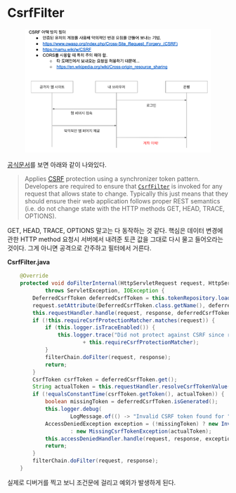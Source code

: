 # CsrfFilter

<figure><img src="../../.gitbook/assets/image (45).png" alt=""><figcaption></figcaption></figure>

[공식문서](https://docs.spring.io/spring-security/site/docs/current/api/org/springframework/security/web/csrf/CsrfFilter.html)를 보면 아래와 같이 나와있다.

> Applies [CSRF](https://www.owasp.org/index.php/Cross-Site\_Request\_Forgery\_\(CSRF\)) protection using a synchronizer token pattern. Developers are required to ensure that [`CsrfFilter`](https://docs.spring.io/spring-security/site/docs/current/api/org/springframework/security/web/csrf/CsrfFilter.html) is invoked for any request that allows state to change. Typically this just means that they should ensure their web application follows proper REST semantics (i.e. do not change state with the HTTP methods GET, HEAD, TRACE, OPTIONS).

GET, HEAD, TRACE, OPTIONS 말고는 다 동작하는 것 같다. 핵심은 데이터 변경에 관한 HTTP method 요청시 서버에서 내려준 토큰 값을 그대로 다시 물고 들어오라는 것이다. 그게 아니면 공격으로 간주하고 필터에서 거른다.

**CsrfFilter.java**

```java
	@Override
	protected void doFilterInternal(HttpServletRequest request, HttpServletResponse response, FilterChain filterChain)
			throws ServletException, IOException {
		DeferredCsrfToken deferredCsrfToken = this.tokenRepository.loadDeferredToken(request, response);
		request.setAttribute(DeferredCsrfToken.class.getName(), deferredCsrfToken);
		this.requestHandler.handle(request, response, deferredCsrfToken::get);
		if (!this.requireCsrfProtectionMatcher.matches(request)) {
			if (this.logger.isTraceEnabled()) {
				this.logger.trace("Did not protect against CSRF since request did not match "
						+ this.requireCsrfProtectionMatcher);
			}
			filterChain.doFilter(request, response);
			return;
		}
		CsrfToken csrfToken = deferredCsrfToken.get();
		String actualToken = this.requestHandler.resolveCsrfTokenValue(request, csrfToken);
		if (!equalsConstantTime(csrfToken.getToken(), actualToken)) {
			boolean missingToken = deferredCsrfToken.isGenerated();
			this.logger.debug(
					LogMessage.of(() -> "Invalid CSRF token found for " + UrlUtils.buildFullRequestUrl(request)));
			AccessDeniedException exception = (!missingToken) ? new InvalidCsrfTokenException(csrfToken, actualToken)
					: new MissingCsrfTokenException(actualToken);
			this.accessDeniedHandler.handle(request, response, exception);
			return;
		}
		filterChain.doFilter(request, response);
	}
```

실제로 디버거를 찍고 보니 조건문에 걸리고 예외가 발생하게 된다.&#x20;
